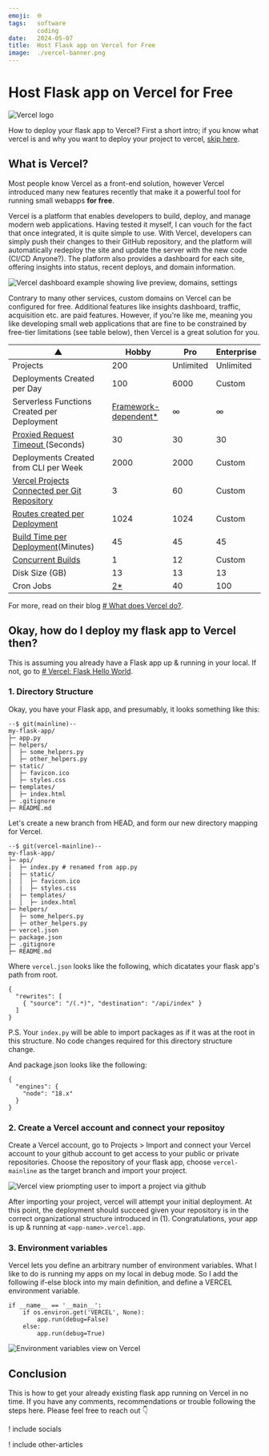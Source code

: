 ```yaml
---
emoji:  🌐
tags:   software
        coding
date:   2024-05-07
title:  Host Flask app on Vercel for Free
image:  ./vercel-banner.png
---
```


# Host Flask app on Vercel for Free

![Vercel logo](./vercel-banner.png)

How to deploy your flask app to Vercel? First a short intro; if you know what vercel is and why you want to deploy your project to vercel, [skip here](#okay-how-do-i-deploy-my-flask-app-to-vercel-then).

## What is Vercel?

Most people know Vercel as a front-end solution, however Vercel introduced many new features recently that make it a powerful tool for running small webapps **for free**.

Vercel is a platform that enables developers to build, deploy, and manage modern web applications. Having tested it myself, I can vouch for the fact that once integrated, it is quite simple to use. With Vercel, developers can simply push their changes to their GitHub repository, and the platform will automatically redeploy the site and update the server with the new code (CI/CD Anyone?). The platform also provides a dashboard for each site, offering insights into status, recent deploys, and domain information. 

![Vercel dashboard example showing live preview, domains, settings](./vercel-dashboard.png)

Contrary to many other services, custom domains on Vercel can be configured for free. Additional features like insights dashboard, traffic, acquisition etc. are paid features. However, if you're like me, meaning you like developing small web applications that are fine to be constrained by free-tier limitations (see table below), then Vercel is a great solution for you.


|   ▲   | Hobby | Pro | Enterprise |
| ----- | ----- | --- | ---------- |
| Projects | 200 | Unlimited | Unlimited |
| Deployments Created per Day | 100 | 6000 | Custom |
| Serverless Functions Created per Deployment | [Framework-dependent*](https://vercel.com/docs/functions/serverless-functions/runtimes#functions-created-per-deployment) | ∞ | ∞ |
| [Proxied Request Timeout ](https://vercel.com/docs/limits/overview#proxied-request-timeout)(Seconds) | 30 | 30 | 30 |
| Deployments Created from CLI per Week | 2000 | 2000 | Custom |
| [Vercel Projects Connected per Git Repository](https://vercel.com/docs/limits/overview#connecting-a-project-to-a-git-repository) | 3 | 60 | Custom |
| [Routes created per Deployment](https://vercel.com/docs/limits/overview#routes-created-per-deployment) | 1024 | 1024 | Custom |
| [Build Time per Deployment](https://vercel.com/docs/limits/overview#build-time-per-deployment)(Minutes) | 45 | 45 | 45 |
| [Concurrent Builds](https://vercel.com/docs/deployments/concurrent-builds) | 1 | 12 | Custom |
| Disk Size (GB) | 13 | 13 | 13 |
| Cron Jobs | [2*](https://vercel.com/docs/cron-jobs/usage-and-pricing) | 40 | 100 |

For more, read on their blog [# What does Vercel do?](https://vercel.com/blog/what-is-vercel).

## Okay, how do I deploy my flask app to Vercel then?

This is assuming you already have a Flask app up & running in your local. If not, go to [# Vercel: Flask Hello World](https://vercel.com/templates/python/flask-hello-world).

### 1. Directory Structure

Okay, you have your Flask app, and presumably, it looks something like this:

```
--$ git(mainline)--
my-flask-app/
├─ app.py
├─ helpers/
│  ├─ some_helpers.py
│  ├─ other_helpers.py
├─ static/
│  ├─ favicon.ico
│  ├─ styles.css
├─ templates/
│  ├─ index.html
├─ .gitignore
├─ README.md
```

Let's create a new branch from HEAD, and form our new directory mapping for Vercel.

```
--$ git(vercel-mainline)--
my-flask-app/
├─ api/
|  ├─ index.py # renamed from app.py
|  ├─ static/
|  │  ├─ favicon.ico
│  |  ├─ styles.css
|  ├─ templates/
|  │  ├─ index.html
├─ helpers/
│  ├─ some_helpers.py
│  ├─ other_helpers.py
├─ vercel.json
├─ package.json
├─ .gitignore
├─ README.md
```

Where `vercel.json` looks like the following, which dicatates your flask app's path from root.

```
{
  "rewrites": [
    { "source": "/(.*)", "destination": "/api/index" }
  ]
}
```

P.S. Your `index.py` will be able to import packages as if it was at the root in this structure. No code changes required for this directory structure change.

And package.json looks like the following:

```
{
  "engines": {
    "node": "18.x"
  }
}
```


### 2. Create a Vercel account and connect your repositoy

Create a Vercel account, go to Projects > Import and connect your Vercel account to your github account to get access to your public or private repositories. Choose the repository of your flask app, choose `vercel-mainline` as the target branch and import your project.

![Vercel view priompting user to import a project via github](./vercel-import.png)

After importing your project, vercel will attempt your initial deployment. At this point, the deployment should succeed given your repository is in the correct organizational structure introduced in (1). Congratulations, your app is up & running at `<app-name>.vercel.app`.

### 3. Environment variables

Vercel lets you define an arbitrary number of environment variables. What I like to do is running my apps on my local in debug mode. So I add the following if-else block into my main definition, and define a VERCEL environment variable.

```
if __name__ == '__main__':
    if os.environ.get('VERCEL', None):
        app.run(debug=False)
    else:
        app.run(debug=True)
```

![Environment variables view on Vercel](./vercel-environment-variables.png)

## Conclusion

This is how to get your already existing flask app running on Vercel in no time. If you have any comments, recommendations or trouble following the steps here. Please feel free to reach out 👇

! include socials

! include other-articles
